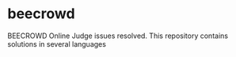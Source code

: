 # beecrowd
BEECROWD Online Judge issues resolved. This repository contains solutions in several languages
